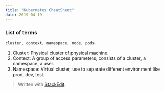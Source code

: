 ```yaml
---
title: "Kubernetes CheatSheet"
date: 2019-04-19
---
```


###  List of terms
	cluster, context, namespace, node, pods.
1. Cluster: Physical cluster of physical machine.
2. Context: A group of access parameters,  consists of a cluster, a namespace, a user.
3. Namespace: Virtual cluster, use to separate different environment like prod, dev, test.

> Written with [StackEdit](https://stackedit.io/).
<!--stackedit_data:
eyJoaXN0b3J5IjpbLTEzMDA3NjQ5NjEsLTIyMTEyOTI1NCwtMj
I1MDQ2NDM5LDgyNzg1Mzg1Nl19
-->